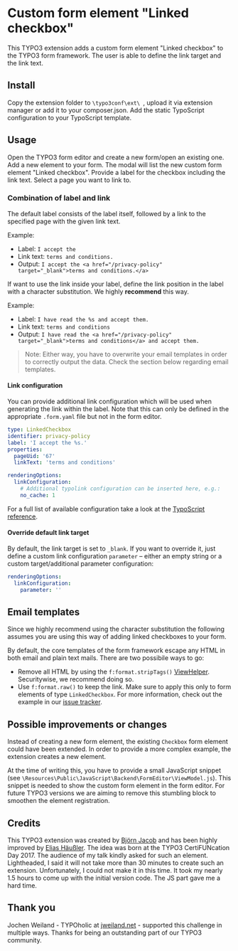 # Custom form element "Linked checkbox"

This TYPO3 extension adds a custom form element "Linked checkbox" to the
TYPO3 form framework. The user is able to define the link target and the
link text.

## Install

Copy the extension folder to `\typo3conf\ext\ `, upload it via extension
manager or add it to your composer.json. Add the static TypoScript
configuration to your TypoScript template.

## Usage

Open the TYPO3 form editor and create a new form/open an existing one. Add
a new element to your form. The modal will list the new custom form element
"Linked checkbox". Provide a label for the checkbox including the link text.
Select a page you want to link to.

### Combination of label and link

The default label consists of the label itself, followed by a link to the
specified page with the given link text.

Example:

* Label: `I accept the `
* Link text: `terms and conditions.`
* Output: `I accept the <a href="/privacy-policy" target="_blank">terms and conditions.</a>`

If want to use the link inside your label, define the link position
in the label with a character substitution. We highly **recommend** this way.

Example:

* Label: `I have read the %s and accept them.`
* Link text: `terms and conditions`
* Output: `I have read the <a href="/privacy-policy" target="_blank">terms and conditions</a> and accept them.`

> Note: Either way, you have to overwrite your email templates in order to correctly output the data. Check the section below regarding email templates.

#### Link configuration

You can provide additional link configuration which will be used when
generating the link within the label. Note that this can only be defined
in the appropriate `.form.yaml` file but not in the form editor.

```yaml
type: LinkedCheckbox
identifier: privacy-policy
label: 'I accept the %s.'
properties:
  pageUid: '67'
  linkText: 'terms and conditions'

renderingOptions:
  linkConfiguration:
    # Additional typolink configuration can be inserted here, e.g.:
    no_cache: 1
```

For a full list of available configuration take a look at the
[TypoScript reference](https://docs.typo3.org/m/typo3/reference-typoscript/master/en-us/Functions/Typolink.html).

#### Override default link target

By default, the link target is set to `_blank`. If you want to override it,
just define a custom link configuration `parameter` – either an empty string
or a custom target/additional parameter configuration:

```yaml
renderingOptions:
  linkConfiguration:
    parameter: ''
```

## Email templates

Since we highly recommend using the character substitution the following assumes
you are using this way of adding linked checkboxes to your form.

By default, the core templates of the form framework escape any HTML in both email
and plain text mails. There are two possibile ways to go:

* Remove all HTML by using the `f:format.stripTags()` [ViewHelper](https://docs.typo3.org/other/typo3/view-helper-reference/main/en-us/typo3/fluid/latest/Format/StripTags.html). Securitywise, we recommend doing so.
* Use `f:format.raw()` to keep the link. Make sure to apply this only to form elements of type `LinkedCheckbox`. For more information, check out the example in our [issue tracker](https://github.com/tritum/form_element_linked_checkbox/issues/23#issuecomment-931191587).

## Possible improvements or changes

Instead of creating a new form element, the existing `Checkbox` form element
could have been extended. In order to provide a more complex example, the
extension creates a new element.

At the time of writing this, you have to provide a small JavaScript snippet
(see `\Resources\Public\JavaScript\Backend\FormEditor\ViewModel.js`). This
snippet is needed to show the custom form element in the form editor. For
future TYPO3 versions we are aiming to remove this stumbling block to smoothen
the element registration.

## Credits

This TYPO3 extension was created by [Björn Jacob](https://www.tritum.de) and has
been highly improved by [Elias Häußler](https://haeussler.dev/). The idea was born
at the TYPO3 CertiFUNcation Day 2017. The audience of my talk kindly asked for
such an element. Lightheaded, I said it will not take more than 30 minutes to
create such an extension. Unfortunately, I could not make it in this time.
It took my nearly 1.5 hours to come up with the initial version code.
The JS part gave me a hard time.

## Thank you

Jochen Weiland - TYPOholic at [jweiland.net](https://jweiland.net) - supported this
challenge in multiple ways. Thanks for being an outstanding part of our
TYPO3 community.
